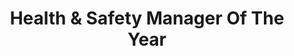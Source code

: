 ---
title: Health & Safety Manager Of The Year
icon: user
sponsor: Alcumus
sort-order: 4
nominees: [ Barbara Derecka - Hughes Safety Showers, Bob Donaldson - Rhomberg Sersa Rail Group UK Ltd, Carlton Brookes Mersey Care NHS Foundation Trust, David Reeves - Dyer & Butler, Frances Brocklehurst - Calderdale & Huddersfield Solutions Ltd, Joanne Milnes - CBRE GWS, Mark Poole - The Salvatori Group of Companies Limited, Paul Bolton - M247, Paula Hale - Kier Highways, Sarah Broadbent - 3M UK, Trevor Bamber - Celtic Technologies Ltd & Biogenie UK Ltd subsidiaries of Englobe Corp, Simon Heywood - The Greener Gardening Company Ltd ]
---